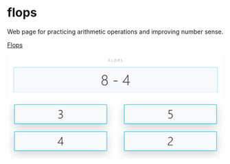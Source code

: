 # flops

Web page for practicing arithmetic operations and improving number sense. 

[Flops](https://flops.pages.dev)

![screenshot](images/screenshot.jpg)
